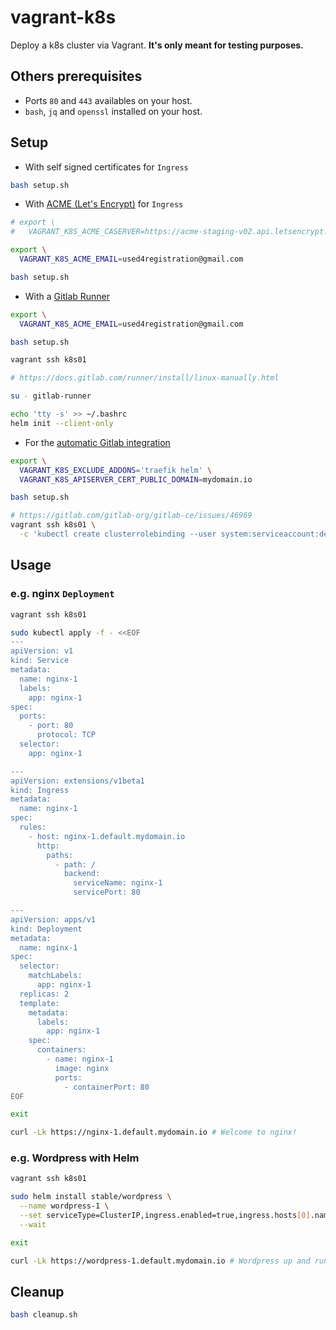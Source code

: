 # vagrant-k8s

Deploy a k8s cluster via Vagrant. **It's only meant for testing purposes.**

## Others prerequisites

* Ports `80` and `443` availables on your host.
* `bash`, `jq` and `openssl` installed on your host.

## Setup

* With self signed certificates for `Ingress`

```bash
bash setup.sh
```

* With [ACME (Let's Encrypt)](https://docs.traefik.io/configuration/acme) for `Ingress`

```bash
# export \
#   VAGRANT_K8S_ACME_CASERVER=https://acme-staging-v02.api.letsencrypt.org/directory

export \
  VAGRANT_K8S_ACME_EMAIL=used4registration@gmail.com

bash setup.sh
```

* With a [Gitlab Runner](https://docs.gitlab.com/runner)

```bash
export \
  VAGRANT_K8S_ACME_EMAIL=used4registration@gmail.com

bash setup.sh

vagrant ssh k8s01

# https://docs.gitlab.com/runner/install/linux-manually.html

su - gitlab-runner

echo 'tty -s' >> ~/.bashrc
helm init --client-only
```

* For the [automatic Gitlab integration](https://docs.gitlab.com/ee/user/project/clusters)

```bash
export \
  VAGRANT_K8S_EXCLUDE_ADDONS='traefik helm' \
  VAGRANT_K8S_APISERVER_CERT_PUBLIC_DOMAIN=mydomain.io

bash setup.sh

# https://gitlab.com/gitlab-org/gitlab-ce/issues/46969
vagrant ssh k8s01 \
  -c 'kubectl create clusterrolebinding --user system:serviceaccount:default:default default-sa-admin --clusterrole cluster-admin'
```

## Usage

### e.g. nginx `Deployment`

```bash
vagrant ssh k8s01

sudo kubectl apply -f - <<EOF
---
apiVersion: v1
kind: Service
metadata:
  name: nginx-1
  labels:
    app: nginx-1
spec:
  ports:
    - port: 80
      protocol: TCP
  selector:
    app: nginx-1

---
apiVersion: extensions/v1beta1
kind: Ingress
metadata:
  name: nginx-1
spec:
  rules:
    - host: nginx-1.default.mydomain.io
      http:
        paths:
          - path: /
            backend:
              serviceName: nginx-1
              servicePort: 80

---
apiVersion: apps/v1
kind: Deployment
metadata:
  name: nginx-1
spec:
  selector:
    matchLabels:
      app: nginx-1
  replicas: 2
  template:
    metadata:
      labels:
        app: nginx-1
    spec:
      containers:
        - name: nginx-1
          image: nginx
          ports:
            - containerPort: 80
EOF

exit

curl -Lk https://nginx-1.default.mydomain.io # Welcome to nginx! 
```

### e.g. Wordpress with Helm

```bash
vagrant ssh k8s01

sudo helm install stable/wordpress \
  --name wordpress-1 \
  --set serviceType=ClusterIP,ingress.enabled=true,ingress.hosts[0].name=wordpress-1.default.mydomain.io \
  --wait

exit

curl -Lk https://wordpress-1.default.mydomain.io # Wordpress up and running :)
```

## Cleanup

```bash
bash cleanup.sh
```
